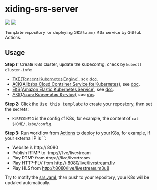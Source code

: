 # xiding-srs-server

![](http://ossrs.net/gif/v1/sls.gif?site=github.com&path=/tmpl/k8s/kubernetes/eanfs/xiding-srs-server)
[![](https://github.com/eanfs/xiding-srs-server/actions/workflows/kubernetes.yml/badge.svg)](https://github.com/eanfs/xiding-srs-server/actions/workflows/kubernetes.yml)

Template repository for deploying SRS to any K8s service by GitHub Actions.

## Usage

**Step 1:** Create K8s cluster, update the kubeconfig, check by `kubectl cluster-info`:

* [TKE(Tencent Kubernetes Engine)](https://console.cloud.tencent.com/tke2/cluster?rid=8), see [doc](https://cloud.tencent.com/document/product/457/54231).
* [ACK(Alibaba Cloud Container Service for Kubernetes)](https://cs.console.aliyun.com/), see [doc](https://help.aliyun.com/document_detail/95108.html).
* [EKS(Amazon Elastic Kubernetes Service)](https://console.aws.amazon.com/eks/home#/clusters), see [doc](https://docs.aws.amazon.com/eks/latest/userguide/create-cluster.html).
* [AKS(Azure Kubernetes Service)](https://portal.azure.com/#create/microsoft.aks), see [doc](https://docs.microsoft.com/en-us/azure/aks/kubernetes-walkthrough-portal).

**Step 2:** Click the <kbd>Use this template</kbd> to create your repository, then set the [secrets](https://github.com/eanfs/xiding-srs-server/settings/secrets/actions):

* `KUBECONFIG` is the config of K8s, for example, the content of `cat $HOME/.kube/config`.

**Step 3:** Run workflow from [Actions](https://github.com/eanfs/xiding-srs-server/actions/workflows/kubernetes.yml) to deploy to your K8s, for example, if your external IP is ``:

* Website is http://:8080
* Publish RTMP to rtmp:///live/livestream
* Play RTMP from rtmp:///live/livestream
* Play HTTP-FLV from [http://:8080/live/livestream.flv](http://:8080/players/srs_player.html?stream=livestream.flv&&autostart=true)
* Play HLS from [http://:8080/live/livestream.m3u8](http://:8080/players/srs_player.html?stream=livestream.m3u8&&autostart=true)

Try to motify the [srs.yaml](srs.yaml), then push to your repository, your K8s will be updated automatically.

